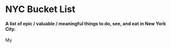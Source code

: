 NYC Bucket List
===============

#### A list of epic / valuable / meaningful things to do, see, and eat in New York City. 
 My